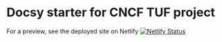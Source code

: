 # Docsy starter for CNCF TUF project

For a preview, see the deployed site on Netlify
[![Netlify Status](https://api.netlify.com/api/v1/badges/be4b9a0b-e90d-461f-a7e3-e7da4c18d54f/deploy-status)](https://app.netlify.com/sites/addtuflogo/deploys)

